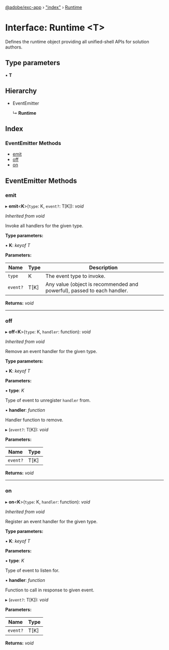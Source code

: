 [@adobe/exc-app](../README.md) › ["index"](../modules/_index_.md) › [Runtime](_index_.runtime.md)

# Interface: Runtime <**T**>

Defines the runtime object providing all unified-shell APIs for solution authors.

## Type parameters

▪ **T**

## Hierarchy

* EventEmitter

  ↳ **Runtime**

## Index

### EventEmitter Methods

* [emit](_index_.runtime.md#emit)
* [off](_index_.runtime.md#off)
* [on](_index_.runtime.md#on)

## EventEmitter Methods

###  emit

▸ **emit**<**K**>(`type`: K, `event?`: T[K]): *void*

*Inherited from void*

Invoke all handlers for the given type.

**Type parameters:**

▪ **K**: *keyof T*

**Parameters:**

Name | Type | Description |
------ | ------ | ------ |
`type` | K | The event type to invoke. |
`event?` | T[K] | Any value (object is recommended and powerful), passed to each handler. |

**Returns:** *void*

___

###  off

▸ **off**<**K**>(`type`: K, `handler`: function): *void*

*Inherited from void*

Remove an event handler for the given type.

**Type parameters:**

▪ **K**: *keyof T*

**Parameters:**

▪ **type**: *K*

Type of event to unregister `handler` from.

▪ **handler**: *function*

Handler function to remove.

▸ (`event?`: T[K]): *void*

**Parameters:**

Name | Type |
------ | ------ |
`event?` | T[K] |

**Returns:** *void*

___

###  on

▸ **on**<**K**>(`type`: K, `handler`: function): *void*

*Inherited from void*

Register an event handler for the given type.

**Type parameters:**

▪ **K**: *keyof T*

**Parameters:**

▪ **type**: *K*

Type of event to listen for.

▪ **handler**: *function*

Function to call in response to given event.

▸ (`event?`: T[K]): *void*

**Parameters:**

Name | Type |
------ | ------ |
`event?` | T[K] |

**Returns:** *void*
